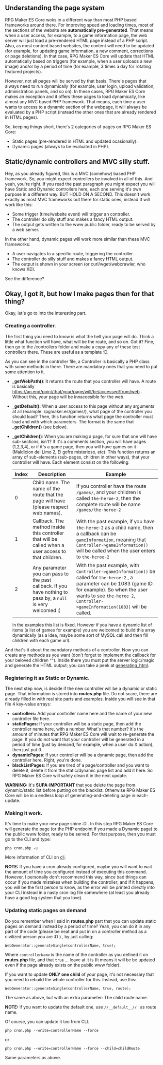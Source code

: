 ## Understanding the page system

RPG Maker ES Core woks in a different way than most PHP based frameworks around there. For improving speed and loading times, most of the sections of the website are **automatically pre-generated**. That means when a user access, for example, to a game information page, the web server will just load a pre-rendered HTML page instead of a PHP script.  Also, as most content based websites, the content will need to be updated (for example, for updating game information, a new comment, corrections or page deletions). In that case, RPG Maker ES Core will update that HTML automatically based on triggers (for example, when a user uploads a new image) and/or by a period of time (for example, 3 times a day for rotating featured projects). 

However, not all pages will be served by that basis. There's pages that always need to run dynamically (for example, user login, upload validation, administration panels, and so on). In these cases, RPG Maker ES Core makes an exception and it offers these pages to load dynamically, like almost any MVC based PHP framework. That means, each time a user wants to access to a dynamic section of the webpage, it will always be evaluated by a PHP script (instead the other ones that are already rendered in HTML pages). 

So, keeping things short, there's 2 categories of pages on RPG Maker ES Core:

- Static pages (pre-rendered in HTML and updated ocasionally).
- Dynamic pages (always to be evaluated in PHP).

## Static/dynamic controllers and MVC silly stuff.

Hey, as you already figured, this is a MVC (somehow) based PHP framework. So, you might expect controllers be involved in all of this. And yeah, you're right. If you read the past paragraph you might expect you will have Static and Dynamic controllers here, each one serving it's own purpose in a different way. BUT HOLD ON A SECOND.  This doesn't work exactly as most MVC frameworks out there for static ones; instead It will work like this:

- Some trigger (time/website event) will trigger an controller. 
- The controller do silly stuff and makes a fancy HTML output.
- The output gets written to the www public folder, ready to be served by a web server.

In the other hand, dynamic pages will work more similar than these MVC frameworks:

- A user navigates to a specific route, triggering the controller.
- The controller do silly stuff and makes a fancy HTML output.
- The output is shown in your screen (or curl/wget/webcrawler, who knows XD). 

See the difference?

## Okay, I got it, but how I make pages then for that thing?

Okay, let's go to into the interesting part.

### Creating a controller.

The first thing you need to know is what the hell your page will do. Think a little what function will have, what will be the route, and so on. Got it? Fine, then go to the /controllers folder and make a copy any of these test controllers there. These are useful as a template :D.

As you can see in the controller file, a Controller is basically a PHP class with some methods in there. There are mandatory ones that you need to put some attention to it.

- **_getWebPath()**: It returns the route that you controller will have. A route is basically https://an.end/point/that/your/page/will/be/accessed/from/web .  Without this, your page will be innaccesible for the web. 

- **_getDefault():** When a user access to this page without any arguments at all (example: rpgmaker.es/games/), what page of the controller you should load? Then, this function returns what page the controller must load and with which parameters. The format is the same that **_getChildren()** (see below).  

- **_getChildren()**: When you are making a page, for sure that one will have sub-sections, isn't? If it's a comments section, you will have pages (1,2,3,4), or if it's a game page, then you will have games on it (Maldicion del Limo 2, El gofre misterioso, etc). This function returns an array of sub-elements (sub-pages, children in other ways), that your controller will have. Each element consist on the following:

  | Index | Description                                                  | Example                                                      |
  | ----- | ------------------------------------------------------------ | ------------------------------------------------------------ |
  | 0     | Child name. The name of the route that the page will have (please respect web names). | If you controller have the route ``/games/``, and your children is called ``the-heroe-2``, then the complete route will be name ``/games/the-heroe-2`` |
  | 1     | Callback. The method inside this controller that will be called when a user access to that children. | With the past example, if you have ``the-heroe-2`` as a child name, then a callback can be ``gameInformation``, meaning that ``Controller->gameInformation()`` will be called when the user enters to ``the-heroe-2`` |
  | 2     | Any parameter you can pass to the past callback. If you have nothing to pass by, a ``null`` is very welcomed :) | With the past example, with ``Controller->gameInformation()`` be called for ``the-heroe-2`` , a parameter can be 1083 (game ID for example). So when the user wants to see ``the-heroe 2``, ``Controller->gameInformation(1083)`` will be called. |

  In the examples this list is fixed. However if you have a dynamic list of items (a list of games for example) you are welcomed to build this array dynamically (as a idea, maybe some sort of MySQL call and then fill children with each game url). 

And that's it about the mandatory methods of a controller. Now you can create any methods as you want (don't forget to implement the callback for your beloved children ^^). Inside there you must put the server logic/magic and generate the HTML output; you can take a peek at [generating_html](generating_html.md).  



### Registering it as Static or Dynamic.

The next step now, is decide if the new controller will be a dynamic or static page. That information is stored into **routes.php**  file. Do not scare, there are already filled in with real site parts and examples. Inside you will see in that file 4 key-value arrays:

- **controllers:** Add your controller name here and the name of your new controller file here. 
- **staticPages:** If your controller will be a static page, then add the controller name here, with a number. What's that number? It's the amount of minutes that RPG Maker ES Core will wait to re-generate the page. If you do not want that your controller will be generated in a period of time (just by demand, for example, when a user do X action), then just put 0. 
- **dynamicPages**: If your controller will be a dynamic page, then add the controller here. Right, you're done. 
- **blackListPages**: If you are tired of a page/controller and you want to delete it, delete it from the static/dynamic page list and add it here. So RPG Maker ES Core will safely clean it in the next update. 

**WARNING:** It's **SUPA-IMPORTANT** that you delete the page from dynamic/static list before putting on the blacklist. Otherwise RPG Maker ES Core will be in a endless loop of generating-and-deleting page in each-update. 

### Making it work.

It's time to make your new page shine :D . In this step RPG Maker ES Core will generate the page (or the PHP endpoint if you made a Dynamic page) to the public www folder, ready to be served. For that purpose, then you must go to the CLI and type:

``php cron.php -u`` 

More information of CLI on [cli](cli.md). 

**NOTE:** If you have a cron already configured, maybe you will want to wait the amount of time you configured instead of executing this command. However, I personally don't recommend this way, since bad things can occur if you made mistakes when building the controller; and if it happens, you will be the first person to know, as the error will be printed directly into your CLI instead in a nasty cron log file somewhere (at least you already have a good log system that you love).  

### Updating static pages on demand

Do you remember when I said in **routes.php** part that you can update static pages on demand instead by a period of time? Yeah, you can do it in any part of the code (please be neat and put in on a controller method as a civilized person you are :D ) , by just calling: 

``WebGenerator::generateSingle(controllerName, true);``

Where ``controllerName`` is the name of the controller as you defined it on **routes.php** file, and that ``true`` ... leave at it is (It means it will be be updated even if the page already exists on the public www folder).

If you want to update **ONLY one child** of your page, it's not necessary that you need to rebuild the whole controller for this. Instead, use this:

``WebGenerator::generateSingle(controllerName, true, route);``

The same as above, but with an extra parameter: The child route name. 

**NOTE:** If you want to update the default one, use ``//__default__// `` as route name. 

Of course, you can update it too from CLI.

``php cron.php --write=controllerName --force`` 

or

``php cron.php --write=controllerName --force --child=childRoute`` 

Same parameters as above. 